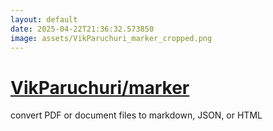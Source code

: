 ```yaml
---
layout: default
date: 2025-04-22T21:36:32.573850
image: assets/VikParuchuri_marker_cropped.png
---
```


# [VikParuchuri/marker](https://github.com/VikParuchuri/marker)

convert PDF or document files to markdown, JSON, or HTML
